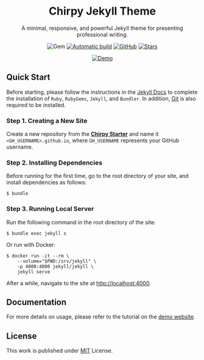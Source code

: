 <div align="center">

  # Chirpy Jekyll Theme

  A minimal, responsive, and powerful Jekyll theme for presenting professional writing.

  ![Gem](https://img.shields.io/gem/v/jekyll-theme-chirpy)
  [![Automatic build](https://github.com/isntma/isntma.github.io/actions/workflows/pages-deploy.yml/badge.svg?branch=main&event=push)](https://github.com/isntma/isntma.github.io/actions/workflows/pages-deploy.yml)
  [![GitHub](https://img.shields.io/github/license/isntma/isntma.github.io)](https://github.com/isntma/isntma.github.io/blob/main/LICENSE)
  [![Stars](https://img.shields.io/github/stars/isntma/isntma.github.io)](https://github.com/isntma/isntma.github.io/stargazers)
  
  [![Demo](https://raw.githubusercontent.com/cotes2020/chirpy-images/main/commons/devices-mockup.png)](https://cotes2020.github.io/chirpy-demo)

</div>

## Quick Start

Before starting, please follow the instructions in the [Jekyll Docs](https://jekyllrb.com/docs/installation/) to complete the installation of `Ruby`, `RubyGems`, `Jekyll`, and `Bundler`. In addition, [Git](https://git-scm.com/) is also required to be installed.

### Step 1. Creating a New Site

Create a new repository from the [**Chirpy Starter**](https://github.com/cotes2020/chirpy-starter/generate) and name it `<GH_USERNAME>.github.io`, where `GH_USERNAME` represents your GitHub username.

### Step 2. Installing Dependencies

Before running for the first time, go to the root directory of your site, and install dependencies as follows:

```console
$ bundle
```

### Step 3. Running Local Server

Run the following command in the root directory of the site:

```console
$ bundle exec jekyll s
```

Or run with Docker:

```console
$ docker run -it --rm \
    --volume="$PWD:/srv/jekyll" \
    -p 4000:4000 jekyll/jekyll \
    jekyll serve
```

After a while, navigate to the site at <http://localhost:4000>.

## Documentation

For more details on usage, please refer to the tutorial on the [demo website](https://cotes2020.github.io/chirpy-demo/).

## License

This work is published under [MIT](https://github.com/isntma/isntma.github.io/blob/main/LICENSE) License.
